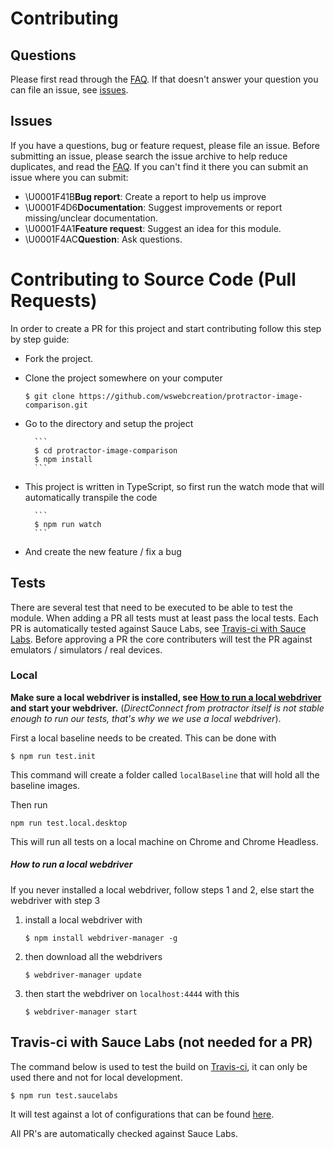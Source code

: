 Contributing
============

## Questions
Please first read through the [FAQ](../README.md#faq). If that doesn't answer your question you can file an issue, see [issues](./CONTRIBUTING.md#issues).

## Issues
If you have a questions, bug or feature request, please file an issue. Before submitting an issue, please search the issue archive to help reduce duplicates, and read the [FAQ](../README.md#faq).
If you can't find it there you can submit an issue where you can submit:

- \U0001F41B**Bug report**: Create a report to help us improve
- \U0001F4D6**Documentation**: Suggest improvements or report missing/unclear documentation.
- \U0001F4A1**Feature request**: Suggest an idea for this module.
- \U0001F4AC**Question**: Ask questions.

Contributing to Source Code (Pull Requests)
===========================================
In order to create a PR for this project and start contributing follow this step by step guide:

* Fork the project.
* Clone the project somewhere on your computer

    ```
    $ git clone https://github.com/wswebcreation/protractor-image-comparison.git
    ```
    
* Go to the directory and setup the project
		
		```
		$ cd protractor-image-comparison
		$ npm install
		```

* This project is written in TypeScript, so first run the watch mode that will automatically transpile the code
		
		```
		$ npm run watch
		```

* And create the new feature / fix a bug

## Tests
There are several test that need to be executed to be able to test the module. When adding a PR all tests must at least pass the local tests.
Each PR is automatically tested against Sauce Labs, see [Travis-ci with Sauce Labs](./CONTRIBUTING.md#travis-ci-with-sauce-labs-not-needed-for-a-pr).
Before approving a PR the core contributers will test the PR against emulators / simulators / real devices.

### Local
**Make sure a local webdriver is installed, see [How to run a local webdriver](./CONTRIBUTING.md#how-to-run-a-local-webdriver) and start your webdriver.**
(*DirectConnect from protractor itself is not stable enough to run our tests, that's why we we use a local webdriver*).

First a local baseline needs to be created. This can be done with 

```
$ npm run test.init
```
		
This command will create a folder called `localBaseline` that will hold all the baseline images.

Then run 

```
npm run test.local.desktop
``` 

This will run all tests on a local machine on Chrome and Chrome Headless.

##### How to run a local webdriver
If you never installed a local webdriver, follow steps 1 and 2, else start the webdriver with step 3

1. install a local webdriver with 
	```
	$ npm install webdriver-manager -g
	```
2. then download all the webdrivers
	```
	$ webdriver-manager update
	```
3. then start the webdriver on `localhost:4444` with this
	```
	$ webdriver-manager start
	```

## Travis-ci with Sauce Labs (not needed for a PR)
The command below is used to test the build on [Travis-ci](https://travis-ci.org/wswebcreation/protractor-image-comparison/), it can only be used there and not for local development.

```
$ npm run test.saucelabs
```

It will test against a lot of configurations that can be found [here](./test/conf/protractor.saucelabs.conf.js).

All PR's are automatically checked against Sauce Labs.
